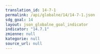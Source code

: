 ```yaml
---
translation_id: 14-7-1
permalink: /api/globalne/14/14-7-1.json
sdg_goal: 14
layout: json_globalne_goal_indicator
indicator: "14.7.1"
zmienne: null
kategorie: null
source_url: null
---
```

